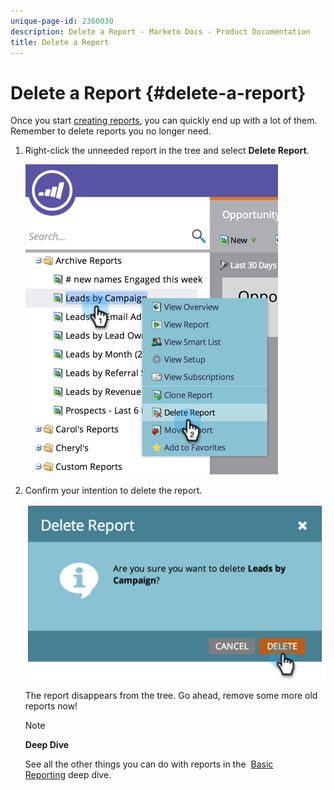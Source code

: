```yaml
---
unique-page-id: 2360030
description: Delete a Report - Marketo Docs - Product Documentation
title: Delete a Report
---
```


# Delete a Report {#delete-a-report}

Once you start [creating reports](../../../../product-docs/reporting/basic-reporting/creating-reports/create-a-report-in-a-program.md), you can quickly end up with a lot of them. Remember to delete reports you no longer need.

1. Right-click the unneeded report in the tree and select **Delete Report**.

   ![](assets/image2014-9-16-14-3a26-3a48.png)

1. Confirm your intention to delete the report.

   ![](assets/image2014-9-16-14-3a26-3a53.png)

   The report disappears from the tree. Go ahead, remove some more old reports now!

   >[!NOTE]
   >
   >**Deep Dive**
   >
   >
   >See all the other things you can do with reports in the&nbsp; [Basic Reporting](http://docs.marketo.com/display/docs/basic+reporting)&nbsp;deep dive.

